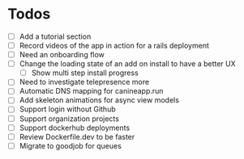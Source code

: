 # Todos
- [ ] Add a tutorial section
- [ ] Record videos of the app in action for a rails deployment
- [ ] Need an onboarding flow
- [ ] Change the loading state of an add on install to have a better UX
  - [ ] Show multi step install progress
- [ ] Need to investigate telepresence more
- [ ] Automatic DNS mapping for canineapp.run
- [ ] Add skeleton animations for async view models
- [ ] Support login without Github
- [ ] Support organization projects
- [ ] Support dockerhub deployments
- [ ] Review Dockerfile.dev to be faster
- [ ] Migrate to goodjob for queues